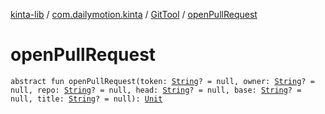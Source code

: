 [kinta-lib](../../index.md) / [com.dailymotion.kinta](../index.md) / [GitTool](index.md) / [openPullRequest](./open-pull-request.md)

# openPullRequest

`abstract fun openPullRequest(token: `[`String`](https://kotlinlang.org/api/latest/jvm/stdlib/kotlin/-string/index.html)`? = null, owner: `[`String`](https://kotlinlang.org/api/latest/jvm/stdlib/kotlin/-string/index.html)`? = null, repo: `[`String`](https://kotlinlang.org/api/latest/jvm/stdlib/kotlin/-string/index.html)`? = null, head: `[`String`](https://kotlinlang.org/api/latest/jvm/stdlib/kotlin/-string/index.html)`? = null, base: `[`String`](https://kotlinlang.org/api/latest/jvm/stdlib/kotlin/-string/index.html)`? = null, title: `[`String`](https://kotlinlang.org/api/latest/jvm/stdlib/kotlin/-string/index.html)`? = null): `[`Unit`](https://kotlinlang.org/api/latest/jvm/stdlib/kotlin/-unit/index.html)